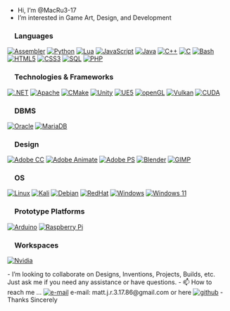 - Hi, I’m @MacRu3-17
- I’m interested in Game Art, Design, and Development
<h3 dir="auto"><a id="user-content-languages" class="anchor" aria-hidden="true" href="#languages"><svg class="octicon octicon-link" viewBox="0 0 16 16" version="1.1" width="16" height="16" aria-hidden="true"></svg></a>Languages</h3>
<p dir="auto">
<a href="http://www.bitsavers.org/components/intel/8051/MCS-51_Users_Manual_Feb94.pdf"><img src="https://img.shields.io/badge/assembly-8051-%23FFFF00.svg?style=for-the-badge&logo=assembly&logoColor=white" alt="Assembler" style="max-width: 100%;"></a>
<a href="https://www.python.org/"><img src="https://img.shields.io/badge/python-black?style=for-the-badge&amp;logo=python" alt="Python" style="max-width: 100%;"></a>
<a href="https://www.lua.org/"><img src="https://img.shields.io/badge/Lua-2C2D72?style=for-the-badge&logo=lua&logoColor=white" alt="Lua" style="max-width: 100%;"></a>
<a href="https://www.oracle.com/developer/javascript/"><img src="https://img.shields.io/badge/javascript-black?style=for-the-badge&amp;logo=javascript" alt="JavaScript" style="max-width: 100%;"></a>
<a href="https://www.oracle.com/java/"><img src="https://img.shields.io/badge/java-black?style=for-the-badge&amp;logo=openjdk" alt="Java" style="max-width: 100%;"></a>
<a href="https://isocpp.org/get-started"><img src="https://img.shields.io/badge/c++-black?style=for-the-badge&amp;logo=cplusplus" alt="C++" style="max-width: 100%;"></a>
<a href="https://www.open-std.org/JTC1/SC22/WG14/"><img src="https://img.shields.io/badge/c-black?style=for-the-badge&amp;logo=c" alt="C" style="max-width: 100%;"></a>
<a href="https://www.gnu.org/software/bash/"><img src="https://img.shields.io/badge/bash-black?style=for-the-badge&amp;logo=gnu-bash&amp;logoColor=white" alt="Bash" style="max-width: 100%;"></a>
<a href="https://html.spec.whatwg.org/multipage/introduction.html" rel="nofollow"><img src="https://img.shields.io/badge/html5-black?style=for-the-badge&amp;logo=html5" alt="HTML5" style="max-width: 100%;"></a>
<a href="https://www.w3.org/Style/CSS/Overview.en.html" rel="nofollow"><img src="https://img.shields.io/badge/css-black?style=for-the-badge&amp;logo=css" alt="CSS3" style="max-width: 100%;"></a>
<a href="https://www.mysql.com/"><img src="https://img.shields.io/badge/sql-black?style=for-the-badge&amp;logo=mysql" alt="SQL" style="max-width: 100%;"></a>
<a href="https://www.php.net/"><img src="https://img.shields.io/badge/php-black?style=for-the-badge&amp;logo=php" alt="PHP" style="max-width: 100%;"></a>
</p>
<h3 dir="auto"><a id="user-content-technologies--frameworks" class="anchor" aria-hidden="true" href="#technologies--frameworks"><svg class="octicon octicon-link" viewBox="0 0 16 16" version="1.1" width="16" height="16" aria-hidden="true"></svg></a>Technologies &amp; Frameworks</h3>
<p dir="auto">
<a href="https://dotnet.microsoft.com/en-us/"><img src="https://img.shields.io/badge/.NET-512BD4?style=for-the-badge&logo=dotnet&logoColor=white" alt=".NET" style="max-width: 100%;"></a>
<a href="https://www.apache.org/"><img src="https://img.shields.io/badge/Apache-D22128?style=for-the-badge&logo=Apache&logoColor=white" alt="Apache" style="max-width: 100%;"></a>
<a href="https://cmake.org/"><img src="https://img.shields.io/badge/CMake-064F8C?style=for-the-badge&logo=cmake&logoColor=white" alt="CMake" style="max-width: 100%;"></a>
<a href="https://unity.com/"><img src="https://img.shields.io/badge/Unity-100000?style=for-the-badge&logo=unity&logoColor=white" alt="Unity" style="max-width: 100%;"></a>
<a href="https://www.unrealengine.com/en-US/unreal-engine-5"><img src="https://img.shields.io/badge/-Unreal%20Engine-313131?style=for-the-badge&logo=unreal-engine&logoColor=white" alt="UE5" style="max-width: 100%;"></a>
<a href="https://www.opengl.org/"><img src="https://img.shields.io/badge/OpenGL-FFFFFF?style=for-the-badge&logo=opengl" alt="openGL" style="max-width: 100%;"></a>
<a href="https://www.vulkan.org/"><img src="https://img.shields.io/badge/Vulkan-AC162C.svg?style=for-the-badge&logo=vulkan&logoColor=white&logoSize=auto" alt="Vulkan" style="max-width: 100%;"></a>
<a href="https://www.nvidia.com/en-us/geforce/technologies/cuda/"><img src="https://img.shields.io/badge/cuda-000000.svg?style=for-the-badge&logo=nVIDIA&logoColor=green" alt="CUDA" style="max-width: 100%;"></a>
</p>
<h3 dir="auto"><a id="user-content-databases" class="anchor" aria-hidden="true" href="#databases"><svg class="octicon octicon-link" viewBox="0 0 16 16" version="1.1" width="16" height="16" aria-hidden="true"></svg></a>DBMS</h3>
<p dir="auto">
<a href="https://www.oracle.com/database/"><img src="https://img.shields.io/badge/Oracle-F80000?style=for-the-badge&logo=oracle&logoColor=white" alt="Oracle" style="max-width: 100%;"></a>
<a href="https://mariadb.org/"><img src="https://img.shields.io/badge/MariaDB-003545?style=for-the-badge&logo=mariadb&logoColor=white" alt="MariaDB" style="max-width: 100%;"></a>
</p>
<h3 dir="auto"><a id="user-content-design" class="anchor" aria-hidden="true" href="#design"><svg class="octicon octicon-link" viewBox="0 0 16 16" version="1.1" width="16" height="16" aria-hidden="true"></svg></a>Design</h3>
<p dir="auto">
<a href="https://www.adobe.com/creativecloud.html"><img src="https://img.shields.io/badge/Adobe%20Creative%20Cloud-DA1F26?style=for-the-badge&logo=Adobe%20Creative%20Cloud&logoColor=white" alt="Adobe CC" style="max-width: 100%;"></a>
<a href="https://www.adobe.com/products/animate.html"><img src="https://img.shields.io/badge/Adobe_CC-Animate-470137?style=for-the-badge&logoColor=white" alt="Adobe Animate" style="max-width: 100%;"></a>
<a href="https://www.adobe.com/products/photoshop.html"><img src="https://img.shields.io/badge/Adobe%20Photoshop-31A8FF?style=for-the-badge&logo=Adobe%20Photoshop&logoColor=black" alt="Adobe PS" style="max-width: 100%;"></a>
<a href="https://www.blender.org/"><img src="https://img.shields.io/badge/blender-%23F5792A.svg?style=for-the-badge&logo=blender&logoColor=white" alt="Blender" style="max-width: 100%;"></a>
<a href="https://www.gimp.org/"><img src="https://img.shields.io/badge/gimp-5C5543?style=for-the-badge&logo=gimp&logoColor=white" alt="GIMP" style="max-width: 100%;"></a>
</p>
<h3 dir="auto"><a id="user-content-os" class="anchor" aria-hidden="true" href="#os"><svg class="octicon octicon-link" viewBox="0 0 16 16" version="1.1" width="16" height="16" aria-hidden="true"></svg></a>OS</h3>
<p dir="auto">
<a href="https://www.kernel.org/category/about.html"><img src="https://img.shields.io/badge/linux-black?style=for-the-badge&amp;logo=Linux" alt="Linux" style="max-width: 100%;"></a>
<a href="https://www.kali.org/"><img src="https://img.shields.io/badge/Kali_Linux-557C94?style=for-the-badge&logo=kali-linux&logoColor=white" alt="Kali" style="max-width: 100%;"></a>
<a href="https://www.debian.org/"><img src="https://img.shields.io/badge/Debian-A81D33?style=for-the-badge&logo=debian&logoColor=white" alt="Debian" style="max-width: 100%;"></a>
<a href="https://www.redhat.com/en"><img src="https://img.shields.io/badge/Red%20Hat-EE0000?style=for-the-badge&logo=redhat&logoColor=white" alt="RedHat" style="max-width: 100%;"></a>
<a href="https://www.microsoft.com/en-us/download/windows"><img src="https://custom-icon-badges.demolab.com/badge/Windows-0078D6?logo=windows11&logoColor=white" alt="Windows" style="max-width: 100%;"></a>
<a href="https://www.microsoft.com/en-us/windows/get-windows-11"><img src="https://img.shields.io/badge/Windows_11-0078d4?style=for-the-badge&logo=windows-11&logoColor=white" alt="Windows 11" style="max-width: 100%;"></a>
</p>
<h3 dir="auto"><a id="user-content-prototypes" class="anchor" aria-hidden="true" href="#prototypes"><svg class="octicon octicon-link" viewBox="0 0 16 16" version="1.1" width="16" height="16" aria-hidden="true"></svg></a>Prototype Platforms</h3>
<p dir="auto">
<a href="https://www.arduino.cc/"><img src="https://img.shields.io/badge/Arduino-00979D?style=for-the-badge&logo=Arduino&logoColor=white" alt="Arduino" style="max-width: 100%;"></a>
<a href="https://www.raspberrypi.org/"><img src="https://img.shields.io/badge/Raspberry%20Pi-A22846?style=for-the-badge&logo=Raspberry%20Pi&logoColor=white" alt="Raspberry Pi" style="max-width: 100%;"></a>
</p>
<h3 dir="auto"><a id="user-content-workspace" class="anchor" aria-hidden="true" href="#workspace"><svg class="octicon octicon-link" viewBox="0 0 16 16" version="1.1" width="16" height="16" aria-hidden="true"></svg></a>Workspaces</h3>
<p dir="auto">
<a href="https://github.com/MacRu3-17"><img src="https://img.shields.io/badge/NVIDIA-RTX5090-76B900?style=for-the-badge&logo=nvidia&logoColor=white" alt="Nvidia" style="max-width: 100%;"></a>
</p>
- I’m looking to collaborate on Designs, Inventions, Projects, Builds, etc. Just ask me if you need any assistance or have questions.
- 📫 How to reach me ... <a href="mailto:matt.j.r.3.17.86@gmail.com"><img src="https://img.shields.io/badge/Email-blue?style=flat-square&amp;logo=gmail&amp;logoColor=white" alt="e-mail" style="max-width: 100%;"></a>
e-mail: matt.j.r.3.17.86@gmail.com or here <a href="https://github.com/MacRu3-17"><img src="https://img.shields.io/badge/GitHub-MacRu3%2D17.svg?style=flat&amp;logo=github" alt="github" style="max-width: 100%;"></a>
- Thanks Sincerely
<!---
MacRu3-17/MacRu3-17 is a ✨ special ✨ repository because its `README.md` (this file) appears on your GitHub profile.
You can click the Preview link to take a look at your changes.
--->
